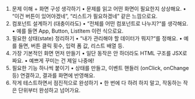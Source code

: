 1. 문제 이해 + 화면 구성 생각하기
   • 문제를 읽고 어떤 화면이 필요한지 상상해요.
   • “이건 버튼이 있어야겠네”, “리스트가 필요하겠네” 같은 느낌으로요.
2. 컴포넌트 설계하기 (대충이라도)
   • “전체를 어떤 컴포넌트로 나누지?“를 생각해요.
   • 예를 들면 App, Button, ListItem 이런 식으로요.
3. 필요한 상태(state) 정리하기
   • “내가 관리해야 할 데이터가 뭐지?“를 정해요.
   • 예를 들면, 버튼 클릭 횟수, 입력 폼 값, 리스트 배열 등.
4. 가장 기본적인 화면 먼저 만들기
   • 일단 동작은 안 하더라도 HTML 구조를 JSX로 짜요.
   • 예쁘게 꾸미는 건 제일 나중에!
5. 필요한 기능 하나씩 붙이기
   • 상태를 만들고, 이벤트 핸들러 (onClick, onChange 등) 연결하고, 결과를 화면에 반영해요.
6. 작게 테스트하면서 점진적으로 완성하기
   • 한 번에 다 하려 하지 말고, 작동하는 작은 단위부터 완성하고 넘어가요.
